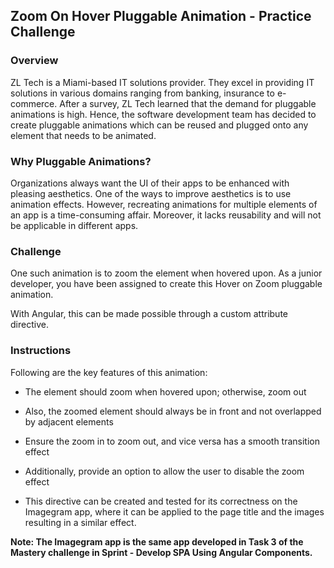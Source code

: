 ## Zoom On Hover Pluggable Animation - Practice Challenge

### Overview 

ZL Tech is a Miami-based IT solutions provider. They excel in providing IT solutions in various domains ranging from banking, insurance to e-commerce. After a survey, ZL Tech learned that the demand for pluggable animations is high. Hence, the software development team has decided to create pluggable animations which can be reused and plugged onto any element that needs to be animated. 

### Why Pluggable Animations? 

Organizations always want the UI of their apps to be enhanced with pleasing aesthetics. One of the ways to improve aesthetics is to use animation effects. However, recreating animations for multiple elements of an app is a time-consuming affair. Moreover, it lacks reusability and will not be applicable in different apps.  

### Challenge 

One such animation is to zoom the element when hovered upon. As a junior developer, you have been assigned to create this Hover on Zoom pluggable animation. 

With Angular, this can be made possible through a custom attribute directive. 

### Instructions 

Following are the key features of this animation: 

- The element should zoom when hovered upon; otherwise, zoom out 

- Also, the zoomed element should always be in front and not overlapped by adjacent elements 

- Ensure the zoom in to zoom out, and vice versa has a smooth transition effect 

- Additionally, provide an option to allow the user to disable the zoom effect 

- This directive can be created and tested for its correctness on the Imagegram app, where it can be applied to the page title and the images resulting in a similar effect. 

**Note: The Imagegram app is the same app developed in Task 3 of the Mastery challenge in Sprint - Develop SPA Using Angular Components.** 

 
